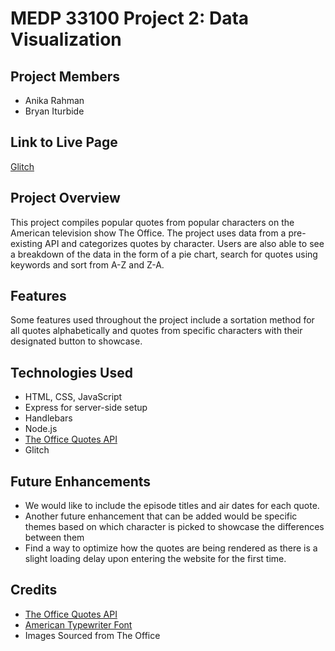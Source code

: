 # MEDP 33100 Project 2: Data Visualization
## **Project Members**
- Anika Rahman
- Bryan Iturbide

## **Link to Live Page**

[Glitch](https://trusting-glowing-salmon.glitch.me/)

## **Project Overview**

This project compiles popular quotes from popular characters on the American television show The Office. The project uses data from a pre-existing API and categorizes quotes by character. Users are also able to see a breakdown of the data in the form of a pie chart, search for quotes using keywords and sort from A-Z and Z-A. 

## **Features**

Some features used throughout the project include a sortation method for all quotes alphabetically and quotes from specific characters with their designated button to showcase.

## **Technologies Used**

- HTML, CSS, JavaScript 
- Express for server-side setup
- Handlebars
- Node.js
- [The Office Quotes API](https://officeapi.akashrajpurohit.com)
- Glitch

## **Future Enhancements**

- We would like to include the episode titles and air dates for each quote.
- Another future enhancement that can be added would be specific themes based on which character is picked to showcase the differences between them
- Find a way to optimize how the quotes are being rendered as there is a slight loading delay upon entering the website for the first time. 

## **Credits**
- [The Office Quotes API](https://officeapi.akashrajpurohit.com)
- [American Typewriter Font](https://github.com/tuzz/themakingcollective.com/blob/master/app/assets/fonts/american-typewriter.ttf)
- Images Sourced from The Office
